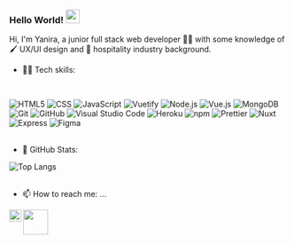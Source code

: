 ### Hello World!  <img src="https://media.giphy.com/media/hvRJCLFzcasrR4ia7z/giphy.gif" width="25px">

Hi, I'm Yanira, a junior full stack web developer 👩‍💻 with some knowledge of 🖌️ UX/UI design and 🏨 hospitality industry background.

- 👩‍💻 Tech skills:
<br />

 ![HTML5](https://img.shields.io/badge/-HTML5-333333?style=flat&logo=HTML5)
  ![CSS](https://img.shields.io/badge/-CSS-333333?style=flat&logo=CSS3&logoColor=1572B6)
  ![JavaScript](https://img.shields.io/badge/-JavaScript-333333?style=flat&logo=javascript)
  ![Vuetify](https://img.shields.io/badge/-Vuetify-333333?style=flat&logo=Vuetify&logoColor=1867C0)
  ![Node.js](https://img.shields.io/badge/-Node.js-333333?style=flat&logo=node.js)
  ![Vue.js](https://img.shields.io/badge/-Vue.js-333333?style=flat&logo=Vue.js)
  ![MongoDB](https://img.shields.io/badge/-MongoDB-333333?style=flat&logo=mongodb)
  ![Git](https://img.shields.io/badge/-Git-333333?style=flat&logo=git)
  ![GitHub](https://img.shields.io/badge/-GitHub-333333?style=flat&logo=github)
  ![Visual Studio Code](https://img.shields.io/badge/-Visual%20Studio%20Code-333333?style=flat&logo=visual-studio-code&logoColor=007ACC)
  ![Heroku](https://img.shields.io/badge/-Heroku-333333?style=flat-square&logo=heroku&logoColor=430098)
  <img alt="npm" src="https://img.shields.io/badge/-NPM-333333?style=flat-square&logo=npm&logoColor=CB3837" />
  <img alt="Prettier" src="https://img.shields.io/badge/-Prettier-333333?style=flat-square&logo=prettier&logoColor=F7B93E" />
  <img alt="Nuxt" src="https://img.shields.io/badge/-NuxtJs-333333?style=flat-square&logo=Nuxt.js&logoColor=43853d" />
  <img alt="Express" src="https://img.shields.io/badge/-Express-333333?style=flat-square&logo=express&logoColor=43853d" />
  <img alt="Figma" src="https://img.shields.io/badge/-Figma-333333?style=flat-square&logo=figma&logoColor=red" />
<br /> 
<br /> 

- 🚦 GitHub Stats:

<!--
<a href="">
  <img align="centre" src="https://github-readme-stats.vercel.app/api?username=yaniale&count_private=true&include_all_commits=true&show_icons=true&title_color=007bff&text_color=e7e7e7&icon_color=007bff&bg_color=171c28" />
<a />
-->
  
![Top Langs](https://github-readme-stats.vercel.app/api/top-langs/?username=yaniale&layout=compact&title_color=007bff&text_color=e7e7e7&icon_color=007bff&bg_color=171c28)
<br /> 
<br /> 

- 📫 How to reach me: ...

<a href="mailto:yanira.ar@gmail.com?subject=Hello%20Yani,%20I%20contact%20you%20from%20Github,%20how%20are%20you?"><img width="45px" src="https://1000marcas.net/wp-content/uploads/2019/11/logo-Gmail-1.png" /></a>&nbsp;&nbsp;&nbsp;&nbsp;
<a href="https://www.linkedin.com/in/yanira-aleman-rodriguez/">
  <img align="left" alt="Yanira's LinkedIN" width="22px" src="https://raw.githubusercontent.com/peterthehan/peterthehan/master/assets/linkedin.svg" />
</a>


<!--
**yaniale/yaniale** is a ✨ _special_ ✨ repository because its `README.md` (this file) appears on your GitHub profile.

Here are some ideas to get you started:

- 🔭 I’m currently working on ...
- 🌱 I’m currently learning ...
- 👯 I’m looking to collaborate on ...
- 🤔 I’m looking for help with ...
- 💬 Ask me about ...
- 📫 How to reach me: ...
- 😄 Pronouns: ...
- ⚡ Fun fact: ...
-->
